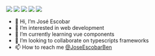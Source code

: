 [![](https://img.shields.io/badge/LinkedIn-JoseEscobar-blue)](https://www.linkedin.com/in/joseescobarben/)
[![](https://img.shields.io/badge/Email-joseescobarbendezu%40outlook.com-red)](mailto:joseescobarbendezu@outlook.com)
[![](https://img.shields.io/badge/Twitter-JoseEscobar-blue)](https://t.me/https://twitter.com/JoseEscobarBen)
[![](https://img.shields.io/badge/CodePen-JoseEscobar-brightgreen)](https://codepen.io/JoseEscobar/)
<a href="https://github.com/JoseEscobarBendezu">
   <img src="https://komarev.com/ghpvc/?username=JoseEscobarBendezu">
</a>


- 👋 Hi, I’m José Escobar
- 👀 I’m interested in web development
- 🌱 I’m currently learning vue components
- 💞️ I’m looking to collaborate on typescripts frameworks
- 📫 How to reach me [@JoseEscobarBen](https://twitter.com/JoseEscobarBen)

<!---
JoseEscobarBendezu/JoseEscobarBendezu is a ✨ special ✨ repository because its `README.md` (this file) appears on your GitHub profile.
You can click the Preview link to take a look at your changes.
--->
